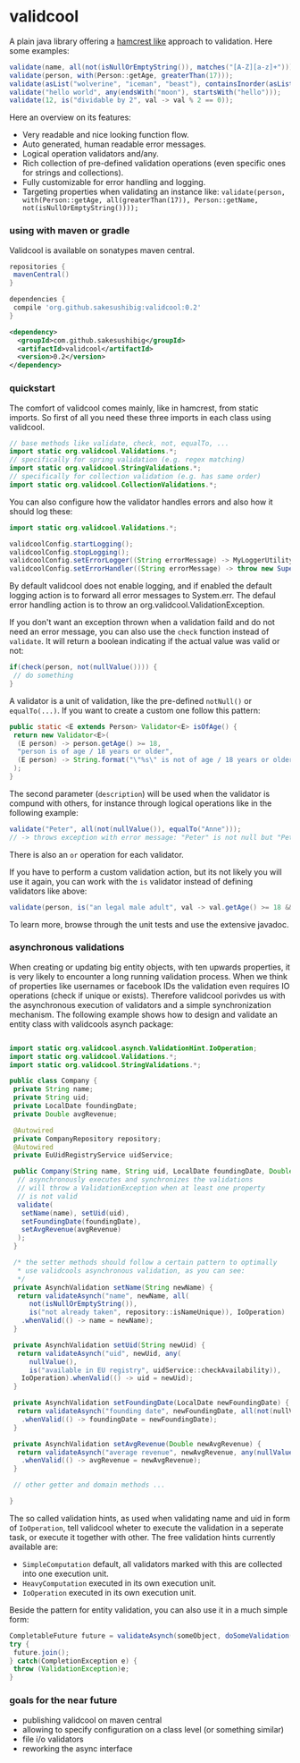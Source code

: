 # validcool

A plain java library offering a [hamcrest like](https://code.google.com/p/hamcrest/) approach to validation. Here some examples:

```java
validate(name, all(not(isNullOrEmptyString()), matches("[A-Z][a-z]+")));
validate(person, with(Person::getAge, greaterThan(17)));
validate(asList("wolverine", "iceman", "beast"), containsInorder(asList("storm", "xavier", "wolverine", "iceman", "beast", "rouge")));
validate("hello world", any(endsWith("moon"), startsWith("hello")));
validate(12, is("dividable by 2", val -> val % 2 == 0));
```

Here an overview on its features:

* Very readable and nice looking function flow.
* Auto generated, human readable error messages.
* Logical operation validators and/any.
* Rich collection of pre-defined validation operations (even specific ones for strings and collections).
* Fully customizable for error handling and logging.
* Targeting properties when validating an instance like: `validate(person, with(Person::getAge, all(greaterThan(17)), Person::getName, not(isNullOrEmptyString())));`

### using with maven or gradle
Validcool is available on sonatypes maven central.

```groovy
repositories {
 mavenCentral()
}

dependencies {
 compile 'org.github.sakesushibig:validcool:0.2'
}
```

```xml
<dependency>
  <groupId>com.github.sakesushibig</groupId>
  <artifactId>validcool</artifactId>
  <version>0.2</version>
</dependency>
```

### quickstart
The comfort of validcool comes mainly, like in hamcrest, from static imports. So first of all you need these three imports in each class using validcool.

```java
// base methods like validate, check, not, equalTo, ...
import static org.validcool.Validations.*;
// specifically for spring validation (e.g. regex matching)
import static org.validcool.StringValidations.*;
// specifically for collection validation (e.g. has same order)
import static org.validcool.CollectionValidations.*;
```

You can also configure how the validator handles errors and also how it should log these:

```java
import static org.validcool.Validations.*;

validcoolConfig.startLogging();
validcoolConfig.stopLogging();
validcoolConfig.setErrorLogger((String errorMessage) -> MyLoggerUtility.logValidationError(errorMessage));
validcoolConfig.setErrorHandler((String errorMessage) -> throw new SuperCoolAndCustomValidationException(errorMessage));
```

By default validcool does not enable logging, and if enabled the default logging action is to forward all error messages to System.err.
The defaul error handling action is to throw an org.validcool.ValidationException.

If you don't want an exception thrown when a validation faild and do not need an error message, you can also use the `check` function instead of `validate`. It will return a boolean indicating if the actual value was valid or not:

```java
if(check(person, not(nullValue()))) {
 // do something
}
```

A validator is a unit of validation, like the pre-defined `notNull()` or `equalTo(...)`. If you want to create a custom one follow this pattern:

```java
public static <E extends Person> Validator<E> isOfAge() {
 return new Validator<E>(
  (E person) -> person.getAge() >= 18,
  "person is of age / 18 years or older",
  (E person) -> String.format("\"%s\" is not of age / 18 years or older", person.toString())
 );
}
```

The second parameter (`description`) will be used when the validator is compund with others, for instance through logical operations like in the following example:

```java
validate("Peter", all(not(nullValue()), equalTo("Anne")));
// -> throws exception with error message: "Peter" is not null but "Peter" not equal to "Anne"
```

There is also an `or` operation for each validator.

If you have to perform a custom validation action, but its not likely you will use it again, you can work with the `is` validator instead of defining validators like above:
```java
validate(person, is("an legal male adult", val -> val.getAge() >= 18 && val.getGender() == Gender.MALE));
```

To learn more, browse through the unit tests and use the extensive javadoc.

### asynchronous validations
When creating or updating big entity objects, with ten upwards properties, it is very likely to encounter a long running validation process. When we think of properties like usernames or facebook IDs the validation even requires IO operations (check if unique or exists). Therefore validcool porivdes us with the asynchronous execution of validators and a simple synchronization mechanism. The following example shows how to design and validate an entity class with validcools asynch package:

```java

import static org.validcool.asynch.ValidationHint.IoOperation;
import static org.validcool.Validations.*;
import static org.validcool.StringValidations.*;

public class Company {
 private String name;
 private String uid;
 private LocalDate foundingDate;
 private Double avgRevenue;

 @Autowired
 private CompanyRepository repository;
 @Autowired
 private EuUidRegistryService uidService;

 public Company(String name, String uid, LocalDate foundingDate, Double avgRevenue) {
  // asynchronously executes and synchronizes the validations
  // will throw a ValidationException when at least one property
  // is not valid
  validate(
   setName(name), setUid(uid),
   setFoundingDate(foundingDate),
   setAvgRevenue(avgRevenue)
  );
 }

 /* the setter methods should follow a certain pattern to optimally
  * use validcools asynchronous validation, as you can see:
  */
 private AsynchValidation setName(String newName) {
  return validateAsynch("name", newName, all(
     not(isNullOrEmptyString()),
     is("not already taken", repository::isNameUnique)), IoOperation)
   .whenValid(() -> name = newName);
 }

 private AsynchValidation setUid(String newUid) {
  return validateAsynch("uid", newUid, any(
     nullValue(),
     is("available in EU registry", uidService::checkAvailability)),
   IoOperation).whenValid(() -> uid = newUid);
 }

 private AsynchValidation setFoundingDate(LocalDate newFoundingDate) {
  return validateAsynch("founding date", newFoundingDate, all(not(nullValue), lowerThan(LocalDate.now())))
   .whenValid(() -> foundingDate = newFoundingDate);
 }

 private AsynchValidation setAvgRevenue(Double newAvgRevenue) {
  return validateAsynch("average revenue", newAvgRevenue, any(nullValue(), greaterThan(0.0)))
   .whenValid(() -> avgRevenue = newAvgRevenue);
 }

 // other getter and domain methods ...

}
```
The so called validation hints, as used when validating name and uid in form of `IoOperation`, tell validcool wheter to execute the validation in a seperate task, or execute it together with other. The free validation hints currently available are:

* `SimpleComputation` default, all validators marked with this are collected into one execution unit.
* `HeavyComputation` executed in its own execution unit.
* `IoOperation` executed in its own execution unit.

Beside the pattern for entity validation, you can also use it in a much simple form:

```java
CompletableFuture future = validateAsynch(someObject, doSomeValidation()).run();
try {
 future.join();
} catch(CompletionException e) {
 throw (ValidationException)e;
}
```

### goals for the near future

* publishing validcool on maven central
* allowing to specify configuration on a class level (or something similar)
* file i/o validators
* reworking the async interface
